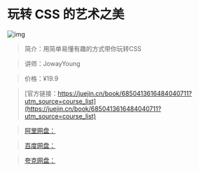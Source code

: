 # 玩转 CSS 的艺术之美

![img](../../assets/22cb14cfcc6047419eb4e1bfea62a57d~tplv-k3u1fbpfcp-no-mark:280:280:200:280.png)

> 简介：用简单易懂有趣的方式带你玩转CSS

> 讲师：JowayYoung

> 价格：¥19.9

> [官方链接：https://juejin.cn/book/6850413616484040711?utm_source=course_list](https://juejin.cn/book/6850413616484040711?utm_source=course_list)

> [阿里网盘：]()

> [百度网盘：]()

> [夸克网盘：]()
